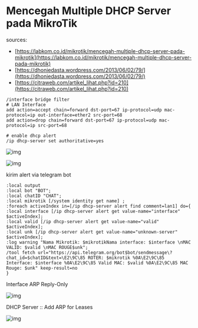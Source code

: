# Mencegah Multiple DHCP Server pada MikroTik

sources:
- [https://labkom.co.id/mikrotik/mencegah-multiple-dhcp-server-pada-mikrotik](https://labkom.co.id/mikrotik/mencegah-multiple-dhcp-server-pada-mikrotik)
- [https://dhoniedasta.wordpress.com/2013/06/02/79/](https://dhoniedasta.wordpress.com/2013/06/02/79/)
- [https://citraweb.com/artikel_lihat.php?id=210](https://citraweb.com/artikel_lihat.php?id=210)

```
/interface bridge filter
# LAN Interface
add action=accept chain=forward dst-port=67 ip-protocol=udp mac-protocol=ip out-interface=ether2 src-port=68
add action=drop chain=forward dst-port=67 ip-protocol=udp mac-protocol=ip src-port=68

# enable dhcp alert
/ip dhcp-server set authoritative=yes
```

![img](https://labkom.co.id/wp-content/uploads/2020/04/brigde-rule.png)

![img](https://labkom.co.id/wp-content/uploads/2020/04/dhcp-alert.png)

kirim alert via telegram bot

```
:local output
:local bot "BOT";
:local chatID "CHAT";
:local mikrotik [/system identity get name] ;
:foreach activeIndex in=[/ip dhcp-server alert find comment=lan1] do={
:local interface [/ip dhcp-server alert get value-name="interface" $activeIndex];
:local valid [/ip dhcp-server alert get value-name="valid" $activeIndex];
:local unk [/ip dhcp-server alert get value-name="unknown-server" $activeIndex];
:log warning "Nama Mikrotik: $mikrotikNama interface: $interface \nMAC VALID: $valid \nMAC ROUGE$unk";
/tool fetch url="https://api.telegram.org/bot$bot/sendmessage\?chat_id=$chatID&text=\E2\9C\85 ROTER: $mikrotik %0A\E2\9C\85 Interface: $interface %0A\E2\9C\85 Valid MAC: $valid %0A\E2\9C\85 MAC Rouge: $unk" keep-result=no
}
```

Interface ARP Reply-Only

![img](https://dhoniedasta.files.wordpress.com/2011/05/dhcponly.png)

DHCP Server :: Add ARP for Leases

![img](https://dhoniedasta.files.wordpress.com/2011/05/dhcpaddarp-1.png)




